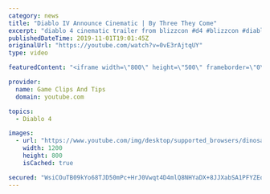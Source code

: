 ```yaml
---
category: news
title: "Diablo IV Announce Cinematic | By Three They Come"
excerpt: "diablo 4 cinematic trailer from blizzcon #d4 #blizzcon #diablo."
publishedDateTime: 2019-11-01T19:01:45Z
originalUrl: "https://youtube.com/watch?v=0vE3rAjtqUY"
type: video

featuredContent: "<iframe width=\"800\" height=\"500\" frameborder=\"0\" src=\"https://www.youtube.com/embed/0vE3rAjtqUY\" allow=\"accelerometer; autoplay; encrypted-media; gyroscope; picture-in-picture\" allowfullscreen></iframe>"

provider:
  name: Game Clips And Tips
  domain: youtube.com

topics:
  - Diablo 4

images:
  - url: "https://www.youtube.com/img/desktop/supported_browsers/dinosaur.png"
    width: 1200
    height: 800
    isCached: true

secured: "WsiCOuTB09kYo68TJD50mPc+HrJ0Vwqt4D4mlQ8NHYaDX+8JJXabSA1PFYZEoIGDwuQUK/nHFuIjGb0sOIoWBE+fxekYETxzLoPn27IYtHzM/K87YP8NT7B+pR03Q6ks3Lk7aMzZ992WpozMCHNWtTCkbuGTVNj1espr+HKvhYtbnA4WobHdzMckbxNSO5oxC2JFmWv6yVuQN5NVNNmsEWWUKX0ies9DO/37+FFhGH/QhWU1iN2pbP8za4WliFz5jHpogH0OvRJaORrOiZAGE5C50u+jskeaJEBqZwcP3QbWoOqWGXgPHnUHIQPiil9UTBdKG16aYj2aQIp0X7eatA2hKWI6V6shw6tMRRqCD5Iap5tGw0AkJ5Sbv2+gnUrLpckactgFk5VeaGhGOc0hKA==;YnUbgnq49i4XdVrgn8VLAw=="
---
```


